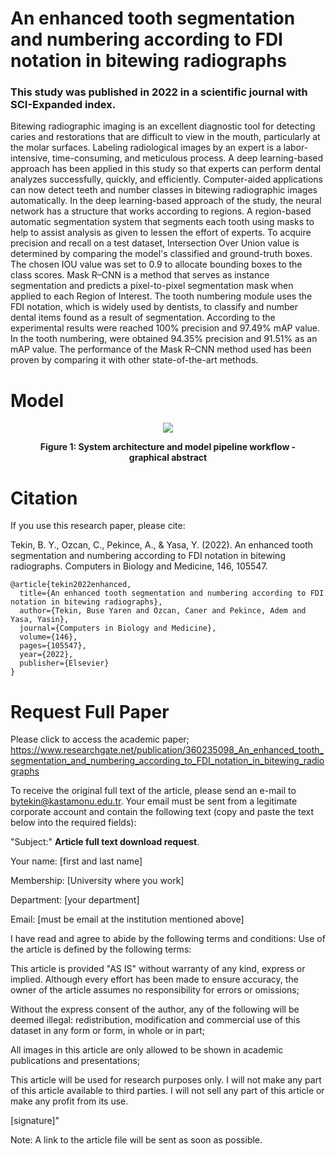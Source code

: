 
# An enhanced tooth segmentation and numbering according to FDI notation in bitewing radiographs
### This study was published in 2022 in a scientific journal with SCI-Expanded index.

Bitewing radiographic imaging is an excellent diagnostic tool for detecting caries and restorations that are difficult to view in the mouth, particularly at the molar surfaces. Labeling radiological images by an expert is a labor-intensive, time-consuming, and meticulous process. A deep learning-based approach has been applied in this study so that experts can perform dental analyzes successfully, quickly, and efficiently. Computer-aided applications can now detect teeth and number classes in bitewing radiographic images automatically. In the deep learning-based approach of the study, the neural network has a structure that works according to regions. A region-based automatic segmentation system that segments each tooth using masks to help to assist analysis as given to lessen the effort of experts. To acquire precision and recall on a test dataset, Intersection Over Union value is determined by comparing the model's classified and ground-truth boxes. The chosen IOU value was set to 0.9 to allocate bounding boxes to the class scores. Mask R–CNN is a method that serves as instance segmentation and predicts a pixel-to-pixel segmentation mask when applied to each Region of Interest. The tooth numbering module uses the FDI notation, which is widely used by dentists, to classify and number dental items found as a result of segmentation. According to the experimental results were reached 100% precision and 97.49% mAP value. In the tooth numbering, were obtained 94.35% precision and 91.51% as an mAP value. The performance of the Mask R–CNN method used has been proven by comparing it with other state-of-the-art methods.

# Model

<figure>
<p align="center">
    <img src="Model.jpg">
</p>
<figcaption align="center"><b>Figure 1: System architecture and model pipeline workflow - graphical abstract</b></figcaption>
</figure>


# Citation
If you use this research paper, please cite:

Tekin, B. Y., Ozcan, C., Pekince, A., & Yasa, Y. (2022). An enhanced tooth segmentation and numbering according to FDI notation in bitewing radiographs. Computers in Biology and Medicine, 146, 105547.

```
@article{tekin2022enhanced,
  title={An enhanced tooth segmentation and numbering according to FDI notation in bitewing radiographs},
  author={Tekin, Buse Yaren and Ozcan, Caner and Pekince, Adem and Yasa, Yasin},
  journal={Computers in Biology and Medicine},
  volume={146},
  pages={105547},
  year={2022},
  publisher={Elsevier}
}
```

# Request Full Paper

Please click to access the academic paper; https://www.researchgate.net/publication/360235098_An_enhanced_tooth_segmentation_and_numbering_according_to_FDI_notation_in_bitewing_radiographs

To receive the original full text of the article, please send an e-mail to bytekin@kastamonu.edu.tr. Your email must be sent from a legitimate corporate account and contain the following text (copy and paste the text below into the required fields):

"Subject:" **Article full text download request**.

Your name: [first and last name]

Membership: [University where you work]

Department: [your department]

Email: [must be email at the institution mentioned above]

I have read and agree to abide by the following terms and conditions: Use of the article is defined by the following terms:

This article is provided "AS IS" without warranty of any kind, express or implied. Although every effort has been made to ensure accuracy, the owner of the article assumes no responsibility for errors or omissions;

Without the express consent of the author, any of the following will be deemed illegal: redistribution, modification and commercial use of this dataset in any form or form, in whole or in part;

All images in this article are only allowed to be shown in academic publications and presentations;

This article will be used for research purposes only. I will not make any part of this article available to third parties. I will not sell any part of this article or make any profit from its use.

[signature]"

Note: A link to the article file will be sent as soon as possible.
